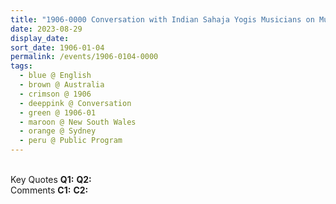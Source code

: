 ```yaml
---
title: "1906-0000 Conversation with Indian Sahaja Yogis Musicians on Music from the book Insights, Inspirations and Eternal Moments, Chapter 44, Page 136 by Yogi Mahajan, Public Program, Sydney, New South Wales, Australia"
date: 2023-08-29
display_date: 
sort_date: 1906-01-04
permalink: /events/1906-0104-0000
tags:
  - blue @ English
  - brown @ Australia
  - crimson @ 1906
  - deeppink @ Conversation
  - green @ 1906-01
  - maroon @ New South Wales
  - orange @ Sydney
  - peru @ Public Program
---
```


<br>

<wave-list>
  <list-title color="DarkSeaGreen" width="55">Key Quotes</list-title>
  <list-item color="BlanchedAlmond" width="280"><b>Q1:</b> <i></i></list-item>
  <list-item color="Lavender" width="280"><b>Q2:</b> <i></i></list-item>
</wave-list>

<br>

<wave-list>
  <list-title color="DarkSeaGreen" width="55">Comments</list-title>
  <list-item color="BlanchedAlmond" width="280"><b>C1:</b> <i></i></list-item>
  <list-item color="Lavender" width="280"><b>C2:</b> <i></i></list-item>
</wave-list>